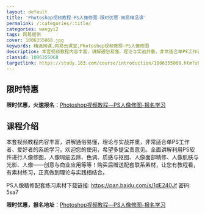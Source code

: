 ```yaml
---
layout: default
title: 'Photoshop视频教程—PS人像修图-限时优惠-网易精品课'
permalink: /:categories/:title/
categories: wangyi2
tags: 网易提供
cover: 1006355068.jpg
keywords: 精选网课,网易云课堂,Photoshop视频教程—PS人像修图
description: 本套视频教程内容丰富，讲解通俗易懂，理论与实战并重，非常适合单PS工作者、爱好者的系统学习。欢迎您的使用，希望多提宝贵意
classid: 1006355068
targetlink: https://study.163.com/course/introduction/1006355068.htm?share=1&shareId=1025206652&utm_campaign=share&utm_medium=iphoneShare&utm_source=&utm_u=1025206652
---
```


## 限时特惠

**限时优惠，火速报名**：[Photoshop视频教程—PS人像修图-报名学习](https://study.163.com/course/introduction/1006355068.htm?share=1&shareId=1025206652&utm_campaign=share&utm_medium=iphoneShare&utm_source=&utm_u=1025206652)

## 课程介绍

本套视频教程内容丰富，讲解通俗易懂，理论与实战并重，非常适合单PS工作者、爱好者的系统学习。欢迎您的使用，希望多提宝贵意见。全面讲解利用PS软件进行人像修图，人像瑕疵去除、色调、质感与抠图、人像面部精修、人像肌肤与光影、人像——创意与商业应用等等！购买后赠送配套联系素材，让您有教程看，有素材练习，正真做到理论与实践相结合。



PS人像精修配套练习素材下载链接: https://pan.baidu.com/s/1dE240Jf 密码: 5sa7

**限时优惠，报名地址**：[Photoshop视频教程—PS人像修图-报名学习](https://study.163.com/course/introduction/1006355068.htm?share=1&shareId=1025206652&utm_campaign=share&utm_medium=iphoneShare&utm_source=&utm_u=1025206652)


